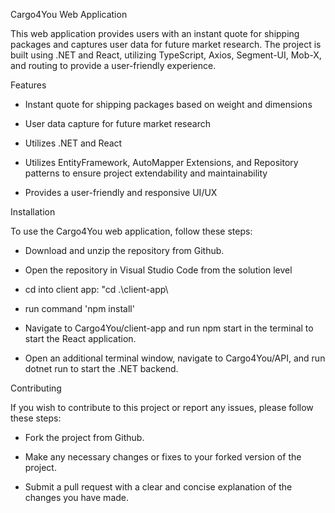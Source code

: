 Cargo4You Web Application

This web application provides users with an instant quote for shipping packages and captures user data for future market research. The project is built using .NET and React, utilizing TypeScript, Axios, Segment-UI, Mob-X, and routing to provide a user-friendly experience.

Features

- Instant quote for shipping packages based on weight and dimensions

- User data capture for future market research

- Utilizes .NET and React

- Utilizes EntityFramework, AutoMapper Extensions, and Repository patterns to ensure project extendability and maintainability

- Provides a user-friendly and responsive UI/UX

Installation

To use the Cargo4You web application, follow these steps:

- Download and unzip the repository from Github.

- Open the repository in Visual Studio Code from the solution level

- cd into client app: "cd .\client-app\

- run command 'npm install'
 
- Navigate to Cargo4You/client-app and run npm start in the terminal to start the React application.

- Open an additional terminal window, navigate to Cargo4You/API, and run dotnet run to start the .NET backend.

Contributing

If you wish to contribute to this project or report any issues, please follow these steps:

- Fork the project from Github.

- Make any necessary changes or fixes to your forked version of the project.

- Submit a pull request with a clear and concise explanation of the changes you have made.
